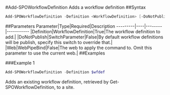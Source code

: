 #Add-SPOWorkflowDefinition
Adds a workflow definition
##Syntax
```powershell
Add-SPOWorkflowDefinition -Definition <WorkflowDefinition> [-DoNotPublish [<SwitchParameter>]] [-Web <WebPipeBind>]
```


##Parameters
Parameter|Type|Required|Description
---------|----|--------|-----------
|Definition|WorkflowDefinition|True|The workflow definition to add.|
|DoNotPublish|SwitchParameter|False|By default workflow definitions will be publish, specify this switch to override that.|
|Web|WebPipeBind|False|The web to apply the command to. Omit this parameter to use the current web.|
##Examples

###Example 1
```powershell
Add-SPOWorkflowDefinition -Definition $wfdef
```
Adds an existing workflow definition, retrieved by Get-SPOWorkflowDefinition, to a site.
